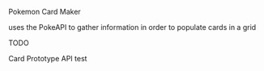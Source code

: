 Pokemon Card Maker

uses the PokeAPI to gather information in order to populate cards in a grid

TODO

Card Prototype
API test
